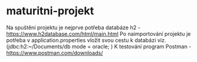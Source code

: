 # maturitni-projekt
Na spuštění projektu je nejprve potřeba databáze h2 - https://www.h2database.com/html/main.html
Po naimportování projektu je potřeba v application.properties vložit svou cestu k databázi viz.(jdbc:h2:~/Documents/db mode = oracle; )
K testování program Postman - https://www.postman.com/downloads/
